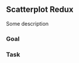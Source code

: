 <script>
  import Exercise from '$lib/components/Exercise.svelte';
  import Solution from '$lib/components/Solution.svelte';
  import Scatterplot from '$lib/excercises/205-scatterplot-redux/App.svelte';
</script>

## Scatterplot Redux 

Some description

### Goal

<Scatterplot />

### Task

<Exercise id="4f95fc05ff2b4484b691cd80005ad43b" /> 

<Solution id="08936b3310d94cb09294c2fd1f80fbb9" />

